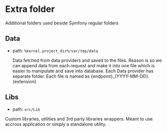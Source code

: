 # Extra folder

Additional folders used beside Symfony regular folders

## Data

- path: `%kernel.project_dir%/var/tmp/data`

  Data fetched from data providers and saved to the files.
  Reason is so we can append data from each request and make it into one file which is easier to manipulate and save into database.
  Each Data provider has separate folder.
  Each file is named as {endpoint}\_{YYYY-MM-DD}.{extension}

## Libs

- path: `src/Lib`

Custom libraries, utilities and 3rd party libraries wrappers. Meant to use accross application or simply a standalone utility.
